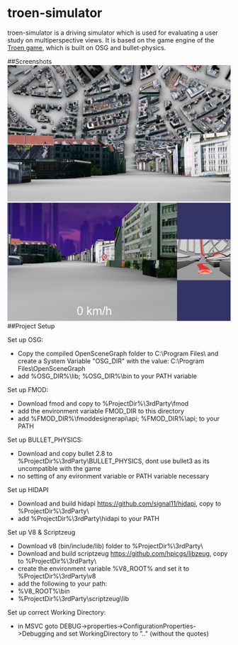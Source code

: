 troen-simulator
======
troen-simulator is a driving simulator which is used for evaluating a user study on multiperspective views.
It is based on the game engine of the [Troen game](https://github.com/philippotto/GP2013), which is built on OSG and bullet-physics. 

##Screenshots
![Main display with bending configuration](data/screenshots/Mainbended.png)
![Main display and navigation display in driving mode](data/screenshots/simulator.png)
##Project Setup

Set up OSG:
- Copy the compiled OpenSceneGraph folder to C:\Program Files\ and create a System Variable "OSG_DIR" with the value: C:\Program Files\OpenSceneGraph
- add %OSG_DIR%\lib; %OSG_DIR%\bin to your PATH variable

Set up FMOD:
- Download fmod and copy to %ProjectDir%\3rdParty\fmod
- add the environment variable FMOD_DIR to this directory
- add %FMOD_DIR%\fmoddesignerapi\api; %FMOD_DIR%\api; to your PATH

Set up BULLET_PHYSICS:
- Download and copy bullet 2.8  to %ProjectDir%\3rdParty\BULLET_PHYSICS, dont use bullet3 as its uncompatible with the game
- no setting of any evironment variable or PATH variable necessary

Set up HIDAPI
- Download and build hidapi https://github.com/signal11/hidapi, copy to
%ProjectDir%\3rdParty\
- add %ProjectDir%\3rdParty\hidapi to your PATH

Set up V8 & Scriptzeug
- Download v8 (bin/include/lib) folder  to 
%ProjectDir%\3rdParty\
- Download and build scriptzeug https://github.com/hpicgs/libzeug, copy to %ProjectDir%\3rdParty\
- create the environment variable %V8_ROOT% and set it to %ProjectDir%\3rdParty\v8
- add the following to your path:
- %V8_ROOT%\bin
- %ProjectDir%\3rdParty\scriptzeug\lib

Set up correct Working Directory:
- in MSVC goto DEBUG->properties->ConfigurationProperties->Debugging and set WorkingDirectory to ".." (without the quotes)
